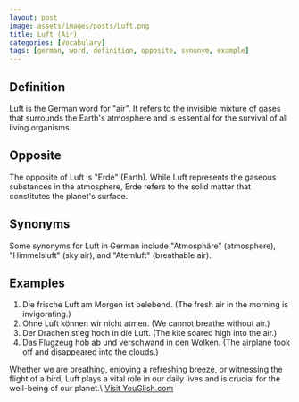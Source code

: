 ```yaml
---
layout: post
image: assets/images/posts/Luft.png
title: Luft (Air)
categories: [Vocabulary]
tags: [german, word, definition, opposite, synonym, example]
---
```


## Definition
Luft is the German word for "air". It refers to the invisible mixture of gases that surrounds the Earth's atmosphere and is essential for the survival of all living organisms.

## Opposite
The opposite of Luft is "Erde" (Earth). While Luft represents the gaseous substances in the atmosphere, Erde refers to the solid matter that constitutes the planet's surface.

## Synonyms
Some synonyms for Luft in German include "Atmosphäre" (atmosphere), "Himmelsluft" (sky air), and "Atemluft" (breathable air).

## Examples
1. Die frische Luft am Morgen ist belebend. (The fresh air in the morning is invigorating.)
2. Ohne Luft können wir nicht atmen. (We cannot breathe without air.)
3. Der Drachen stieg hoch in die Luft. (The kite soared high into the air.)
4. Das Flugzeug hob ab und verschwand in den Wolken. (The airplane took off and disappeared into the clouds.)

Whether we are breathing, enjoying a refreshing breeze, or witnessing the flight of a bird, Luft plays a vital role in our daily lives and is crucial for the well-being of our planet.\ <a id="yg-widget-0" class="youglish-widget" data-query="Luft" data-lang="german" data-components="8412" data-auto-start="0" data-bkg-color="theme_light" data-title="How%20to%20pronounce%20Luft%20in%20German"  rel="nofollow" href="https://youglish.com">Visit YouGlish.com</a><script async src="https://youglish.com/public/emb/widget.js" charset="utf-8"></script>